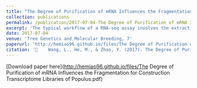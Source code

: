 ```yaml
---
title: "The Degree of Purification of mRNA Influences the Fragmentation for Construction Transcriptome Libraries of Populus"
collection: publications
permalink: /publication/2017-07-04-The Degree of Purification of mRNA Influences the Fragmentation for Construction Transcriptome Libraries of Populus
excerpt: 'The typical workflow of a RNA-seq assay involves the extraction and often further purification of mRNA from tissues; because rRNA reads are not informative it is best to reduce their levels. Fragmentation is essential factors and mostly library preparation protocols use for the detection of libraries, In our experiment the different reagents ratio were used to purify mRNA among those the highly purifies mRNA were used to construct transcriptome libraries. To assess the quality of the mRNA obtained from these methods, the cDNA libraries were analyzed on the Agilent 2100 Bioanalyzer. The option of 2.5 M LiCl binding buffer and 0.1 M LiCl elution buffer combined with 1% of LiDS could thoroughly remove the rRNA and other Impurities to obtain complete, high-purity mRNA molecules. The insights into molecular reactions that our framework allows can be further exploited to improve RNA-seq protocols, as we demonstrate experimentally.'
date: 2017-07-04
venue: 'Tree Genetics and Molecular Breeding, 7'
paperurl: 'http://hemiao96.github.io/files/The Degree of Purification of mRNA Influences the Fragmentation for Construction Transcriptome Libraries of Populus.pdf'
citation: '	Wang, L., He, M., & Zhao, Y. (2017). The Degree of Purification of mRNA Influences the Fragmentation for Construction Transcriptome Libraries of Populus. Tree Genetics and Molecular Breeding, 7.'
---
```


[Download paper here](http://hemiao96.github.io/files/The Degree of Purification of mRNA Influences the Fragmentation for Construction Transcriptome Libraries of Populus.pdf)
